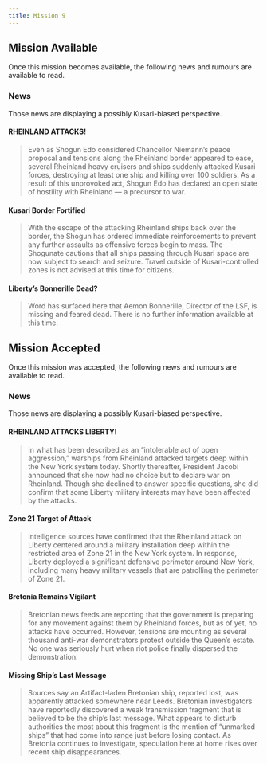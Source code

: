 ```yaml
---
title: Mission 9
---
```


## Mission Available

Once this mission becomes available, the following news and rumours are available to read.

### News
Those news are displaying a possibly Kusari-biased perspective.

#### RHEINLAND ATTACKS!
> Even as Shogun Edo considered Chancellor Niemann’s peace proposal and tensions along the Rheinland border appeared to ease, several Rheinland heavy cruisers and ships suddenly attacked Kusari forces, destroying at least one ship and killing over 100 soldiers. As a result of this unprovoked act, Shogun Edo has declared an open state of hostility with Rheinland — a precursor to war.

#### Kusari Border Fortified
> With the escape of the attacking Rheinland ships back over the border, the Shogun has ordered immediate reinforcements to prevent any further assaults as offensive forces begin to mass. The Shogunate cautions that all ships passing through Kusari space are now subject to search and seizure. Travel outside of Kusari-controlled zones is not advised at this time for citizens.

#### Liberty’s Bonnerille Dead?
> Word has surfaced here that Aemon Bonnerille, Director of the LSF, is missing and feared dead. There is no further information available at this time.

## Mission Accepted

Once this mission was accepted, the following news and rumours are available to read.

### News
Those news are displaying a possibly Kusari-biased perspective.

#### RHEINLAND ATTACKS LIBERTY!
> In what has been described as an “intolerable act of open aggression,” warships from Rheinland attacked targets deep within the New York system today. Shortly thereafter, President Jacobi announced that she now had no choice but to declare war on Rheinland. Though she declined to answer specific questions, she did confirm that some Liberty military interests may have been affected by the attacks.

#### Zone 21 Target of Attack
> Intelligence sources have confirmed that the Rheinland attack on Liberty centered around a military installation deep within the restricted area of Zone 21 in the New York system. In response, Liberty deployed a significant defensive perimeter around New York, including many heavy military vessels that are patrolling the perimeter of Zone 21.

#### Bretonia Remains Vigilant
> Bretonian news feeds are reporting that the government is preparing for any movement against them by Rheinland forces, but as of yet, no attacks have occurred. However, tensions are mounting as several thousand anti-war demonstrators protest outside the Queen’s estate. No one was seriously hurt when riot police finally dispersed the demonstration.

#### Missing Ship’s Last Message
> Sources say an Artifact-laden Bretonian ship, reported lost, was apparently attacked somewhere near Leeds. Bretonian investigators have reportedly discovered a weak transmission fragment that is believed to be the ship’s last message. What appears to disturb authorities the most about this fragment is the mention of “unmarked ships” that had come into range just before losing contact. As Bretonia continues to investigate, speculation here at home rises over recent ship disappearances.
